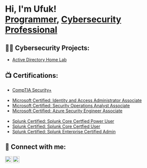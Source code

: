 # <h1>Hi, I'm Ufuk! <br/><a href="https://github.com/Ufuk-Ari">Programmer</a>, <a href="https://www.linkedin.com/in/ufuk-ari/">Cybersecurity Professional</a>

<h2>👨‍💻 Cybersecurity Projects:</h2>


  - [Active Directory Home Lab](https://github.com/joshmadakor1/Algorithms-Practice)

<h2>📺 Certifications:</h2>

- [CompTIA Security+](https://www.credly.com/badges/8380b350-dbfe-4f6e-b8f8-a05337ce424a/linked_in_profile)
<br> <br/>
- [Microsoft Certified: Identity and Access Administrator Associate](https://learn.microsoft.com/api/credentials/share/nb-no/44073711/F8C489A7F34704E0?sharingId=70DC372739FD69D)
- [Microsoft Certified: Security Operations Analyst Associate](https://learn.microsoft.com/api/credentials/share/nb-no/44073711/1187BEF574A87F2E?sharingId=70DC372739FD69D)
- [Microsoft Certified: Azure Security Engineer Associate](https://learn.microsoft.com/api/credentials/share/nb-no/44073711/6A1C7097B012F96A?sharingId=70DC372739FD69D)
<br><br/>
- [Splunk Certified: Splunk Core Certfied Power User](https://www.credly.com/badges/86be0eb8-a45a-47a9-ad1c-141de3180535/linked_in_profile)
- [Splunk Certified: Splunk Core Certfied User](https://www.credly.com/badges/452f3389-d96e-491a-ba8a-23f8e1188c39/linked_in_profile)
- [Splunk Certified: Splunk Enterprise Certified Admin](https://www.credly.com/badges/f11626f0-aeaa-4905-a18a-d491afbe4f61/linked_in_profile)

  
<h2> 🤳 Connect with me:</h2>

[<img align="left" alt="UfukAri | Facebook" width="22px" src="https://www.facebook.com/images/fb_icon_325x325.png"  />][facebook]
[<img align="left" alt="UfukAri | LinkedIn" width="22px" src="https://upload.wikimedia.org/wikipedia/commons/c/c9/Linkedin.svg" />][linkedin]

[Facebook]: https://www.facebook.com/ufuk.ari.10?locale=nb_NO
[linkedin]: https://www.linkedin.com/in/ufuk-ari/



